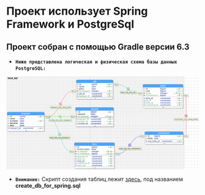 # Проект использует Spring Framework и PostgreSql

## Проект собран с помощью Gradle версии 6.3

* **`Ниже представлена логическая и физическая схема базы данных PostgreSQL:`**

![Image alt](Физическая%20и%20логическая%20схема%20бд.png)

* **`Внимание:`** Скрипт создания таблиц лежит [здесь](https://github.com/xxxFilosoFxxx/Spring_PSql/tree/master/bd_for_spring), под названием **create_db_for_spring.sql**
